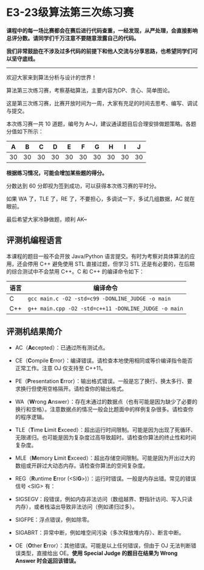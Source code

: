 # E3-23级算法第三次练习赛

**课程中的每一场比赛都会在赛后进行代码查重，一经发现，从严处理，会直接影响总评分数。请同学们千万注意不要随意泄露自己的代码。**

**我们非常鼓励在不涉及过多代码的前提下和他人交流与分享思路，也希望同学们可以坚守底线。**

** **

欢迎大家来到算法分析与设计的世界！

算法第三次练习赛，考察基础算法，主要内容为DP、贪心、简单图论。

这是第三次练习赛，比赛开放时间为一周，大家有充足的时间去思考、编写、调试与提交。

本次练习赛一共 10 道题，编号为 A~J，建议通读题目后合理安排做题策略。各题分值如下所示：

| A | B | C | D | E | F | G | H | I | J |
| ---- | ---- | ---- | ---- | ---- | ---- | ---- | ---- | ---- | ---- |
| 30 |30 | 30 | 30 | 30 | 30 | 30 | 30 | 30 | 30 |

**根据练习情况，可能会增加某些题的得分。**

分数达到 60 分即视为签到成功，可以获得本次练习赛的平时分。

如果 WA 了，TLE 了，RE 了，不要担心，多调试一下，多试几组数据，AC 就在眼前。

最后希望大家冷静做题，顺利 AK~

## 评测机编程语言

本课程的题目一般不会开放 Java/Python 语言提交。有时为考察对具体算法的应用，还会停用 C++ 避免使用 STL 直接过题，但学习 STL 还是有必要的，在后期的综合测试中不会禁用 C++。C 和 C++ 的编译命令如下：

| 语言 | 编译命令 |
| ---- | ---------------------------------------------------- |
| C | `gcc main.c -O2 -std=c99 -DONLINE_JUDGE -o main` |
| C++ | `g++ main.cpp -O2 -std=c++11 -DONLINE_JUDGE -o main` |

## 评测机结果简介

- AC（**Ac**cepted）：已通过所有测试点。

- CE（**C**ompile **E**rror）：编译错误。请检查本地使用相同或等价编译指令能否正常工作。注意 OJ 仅支持至 C++11。

- PE（**P**resentation **E**rror）：输出格式错误。一般是忘了换行、换太多行、要求换行但使用空格隔开。请检查你的输出格式。

- WA（**W**rong **A**nswer）：存在未通过的数据点（也有可能是因为缺少了必要的换行和空格）。注意数据点的情况一般会比题面中的样例复杂很多。请检查你的程序逻辑。

- TLE（**T**ime **L**imit **E**xceed）：超出运行时间限制。可能是因为出现了死循环、无限递归。也可能是因为复杂度过高导致超时。请检查你算法的终止性和时间复杂度。

- MLE（**M**emory **L**imit **E**xceed）：超出存储空间限制。可能是因为开出过大的数组或开辟过大动态内存。请检查你算法的空间复杂度。

- REG（**R**untime **E**rror (<SI**G**>)）：运行时错误。一般是内存出错。常见的错误信号 \<SIG\> 有：

- SIGSEGV：段错误，例如内存非法访问（数组越界、野指针访问、写入只读内存），或者栈溢出导致非法访问（例如递归过多）。

- SIGFPE：浮点错误，例如除零。

- SIGABRT：异常中断，例如堆空间污染（多次释放堆内存）、断言中断。

- OE（**O**ther **E**rror）：其他错误。可能是以上任何错误，但由于 OJ 无法判断错误类型，直接给出 OE。**使用 Special Judge 的题目在结果为 Wrong Answer 时会返回该错误。**
